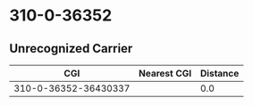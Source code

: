# 310-0-36352
## Unrecognized Carrier


| CGI | Nearest CGI | Distance |
|-----|-------------|----------|
| 310-0-36352-36430337 |  | 0.0 |
